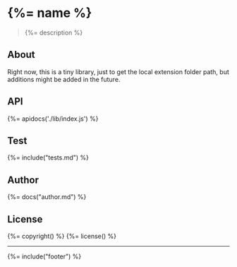 # {%= name %}

> {%= description %}

## About

Right now, this is a tiny library, just to get the local extension folder path, but additions might be added in the future.

## API

{%= apidocs('./lib/index.js') %}

## Test
{%= include("tests.md") %}

## Author

{%= docs("author.md") %}

## License

{%= copyright() %}
{%= license() %}

***

{%= include("footer") %}
